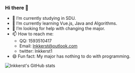 ### Hi there 👋

<!--
**lnkkerst/lnkkerst** is a ✨ _special_ ✨ repository because its `README.md` (this file) appears on your GitHub profile.

Here are some ideas to get you started:

- 🔭 I’m currently working on ...
- 🌱 I’m currently learning ...
- 👯 I’m looking to collaborate on ...
- 🤔 I’m looking for help with ...
- 💬 Ask me about ...
- 📫 How to reach me: ...
- 😄 Pronouns: ...
- ⚡ Fun fact: ...
-->

- 🔭 I’m currently studying in SDU.
- 🌱 I’m currently learning Vue.js, Java and Algorithms.
- 🤔 I’m looking for help with changing the major.
- 📫 How to reach me:
    - QQ:       1593510417
    - Email:    lnkkerst@outlook.com
    - twitter:  lnkkerst1
- 😄 Fun fact: My major has nothing to do with programming.

![lnkkerst's GitHub stats](https://github-readme-stats.vercel.app/api?username=lnkkerst&count_private=true&show_icons=true)
